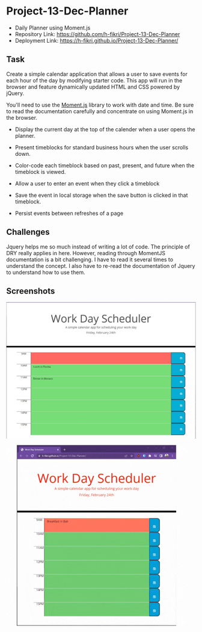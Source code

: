 # Project-13-Dec-Planner

- Daily Planner using Moment.js
- Repository Link: https://github.com/h-fikri/Project-13-Dec-Planner
- Deployment Link: https://h-fikri.github.io/Project-13-Dec-Planner/

## Task

Create a simple calendar application that allows a user to save events for each hour of the day by modifying starter code. This app will run in the browser and feature dynamically updated HTML and CSS powered by jQuery.

You'll need to use the [Moment.js](https://momentjs.com/) library to work with date and time. Be sure to read the documentation carefully and concentrate on using Moment.js in the browser.

- Display the current day at the top of the calender when a user opens the planner.

- Present timeblocks for standard business hours when the user scrolls down.

- Color-code each timeblock based on past, present, and future when the timeblock is viewed.

- Allow a user to enter an event when they click a timeblock

- Save the event in local storage when the save button is clicked in that timeblock.

- Persist events between refreshes of a page

## Challenges

Jquery helps me so much instead of writing a lot of code. The principle of DRY really applies in here. However, reading through MomentJS documentation is a bit challenging. I have to read it several times to understand the concept. I also have to re-read the documentation of Jquery to understand how to use them.

## Screenshots

![Screenshot](./assets/Screenshot.jpg)

![Demonstration](./assets/Demo_Planner.gif)
